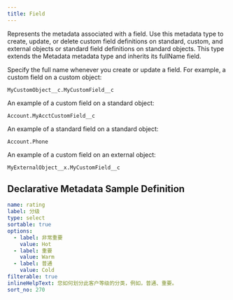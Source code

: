 ```yaml
---
title: Field
---
```


Represents the metadata associated with a field. Use this metadata type to create, update, or delete custom field definitions on standard, custom, and external objects or standard field definitions on standard objects. This type extends the Metadata metadata type and inherits its fullName field.

Specify the full name whenever you create or update a field. For example, a custom field on a custom object:

```
MyCustomObject__c.MyCustomField__c
```

An example of a custom field on a standard object:

```
Account.MyAcctCustomField__c
```

An example of a standard field on a standard object:

```
Account.Phone
```

An example of a custom field on an external object:

```
MyExternalObject__x.MyCustomField__c
```

## Declarative Metadata Sample Definition

```yml
name: rating
label: 分级
type: select
sortable: true
options:
  - label: 非常重要
    value: Hot
  - label: 重要
    value: Warm
  - label: 普通
    value: Cold
filterable: true
inlineHelpText: 您如何划分此客户等级的分类，例如，普通、重要。
sort_no: 270
```
